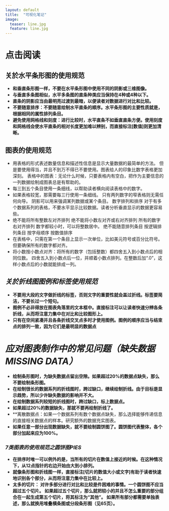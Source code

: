 ```yaml
---
layout: default
title:  "可视化笔记"
image:
  teaser: line.jpg
  feature: line.jpg
---
```


# 点击阅读

## **关於水平条形图的使用规范**

+ **和垂直条形图一样，不要在水平条形图中使用不同的阴影或三维图像。**
+ **与垂直多条图相似，水平多条图的直条种类应当保持在4种或4种以下。**
+ **直条的阴影应当由最明亮过渡到最暗，以便读者对数据进行对比和比较。**
+ **不要随意排序：不要随意绘制水平直条的顺序。水平条形图的主要性质就是，根据相同的属性排列条目。**
+ **避免使用网格线和刻度：进行比较时，水平直条不如垂直直条方便。使用刻度和网格线会使水平直条的相对长度更加难以辨别，而直接标注[数值]则更加清晰。**

## 图表的使用规范

+ 用表格的形式表述数量信息和描述性信息是显示大量数据的最简单的方法。
但是要使用得当，并且不到万不得已不要使用。图表给人的印象比数字表格更加深刻。
表格中的图表：无论什么时候，只要表格内有空白，把作为主要信息的一列数据绘制成图表总是有帮助的。
+ 每三到五个条目使用一条细线，以帮助读者横向阅读表格中的数字。
+ 如果表格较宽，那需要每三行使用一条细线。
只有两列数字的窄表格则无需任何向导。
阴影可以用来强调某列数据或某个条目。
数字排列和排序
对于有多个数据系列的表格，不要水平显示比较数据。读者分析垂直显示的数据更容易些。
+ 绝不能将所有整数左对齐排列
绝不能将小数左对齐或右对齐排列
所有的数字右对齐排列
数字都较小时，可以将整数居中。
绝不能随意排列条目
按逻辑排列条目
按字母顺序
按数值排序
+ 在表格中，只需在第一个条目上显示一次单位，比如美元符号或百分比符号。但要确保所有的数字都对齐。
+ 将小数按小数点对齐：将所有的数字（包括整数）都四舍五入到小数点后的相同位数。
四舍五入到小数点后一位，并顺着小数点排列。在整数后加“.0”，这样小数点后的小数就能排成一列。

## *关於折线图图例和标签使用规范*
+ **不要用大段的文字做折线的标签，否则文字的重要性就会盖过折线。标签要简洁，不要长过一个短句。**
+ **图例不必非得放在图表角落里的文本框中。直接标注可以让读者快速分辨各条折线，从而将注意力集中在对比和比较图形上。**
+ **只有在空间紧凑并且各条折线交叉点多时才使用图例。图例的顺序应当与结束点的排列一致，因为它们是最明显的数据点**

# *应对图表制作中的常见问题（缺失数据MISSING DATA）*
+ **绘制条形图时，为缺失数据点留出空隙。如果超过20%的数据点缺失，那么不要绘制条形图。**
+ **在绘制很长的数据系列的折线图时，跨过缺口，继续绘制折线。由于目标是显示趋势，所以少许缺失数据的影响并不大。**
+ **在绘制数据系列较短的折线图时，跨过缺口，标上数据点。**
+ **如果超过20%的数据缺失，那就不要再绘制折线了。**
+ **离散数据点：如果一个数据系列有数个数据点缺失，那么选择能够传递信息的直接相关数据点的样本。研究额外的数据充实图表。
+ **如果任意一部分出现数据缺失，就不要绘制圆饼图了。圆饼图代表整体，各个部分加起来应为100%。**

### *7类图表的使用规范之圆饼图PIES*
+ **在排序时唯一可以例外的是，当所有的切片在数值上接近的时候。在这种情况下，从12点指针的右边开始由大到小排列。**
+ **就像条形图和折线图一样，直接标注[切片的数值大小或文字]有助于读者快速地识别各个部分，从而将注意力集中在比较上。**
+ **太多的切片：
对许多部分进行对比和比较是件困难的事情。一个圆饼图不应当超过五个切片。
如果超过五个切片，那么就把较小的并且不怎么重要的部分组合在一起生成第五个切片，将其标注为“其他”。
如果所有部分都需要单独表述，那么就换用堆叠横条图或分段条形图（见65页）。**

